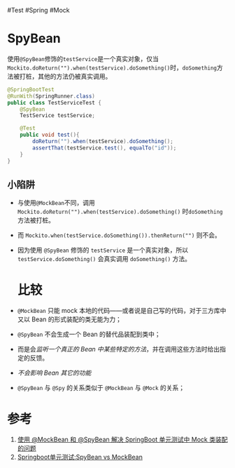 #Test #Spring #Mock 



# SpyBean

使用`@SpyBean`修饰的`testService`是一个真实对象，仅当`Mockito.doReturn("").when(testService).doSomething()`时，`doSomething`方法被打桩，其他的方法仍被真实调用。

```java
@SpringBootTest
@RunWith(SpringRunner.class)
public class TestServiceTest {
    @SpyBean
    TestService testService;

    @Test
    public void test(){
        doReturn("").when(testService).doSomething();
        assertThat(testService.test(), equalTo("id"));
    }
}
```

## 小陷阱

- 与使用`@MockBean`不同，调用`Mockito.doReturn("").when(testService).doSomething()` 时`doSomething`方法被打桩。
- 而 `Mockito.when(testService.doSomething()).thenReturn("")` 则不会。
- 因为使用 `@SpyBean` 修饰的 `testService` 是一个真实对象，所以 `testService.doSomething()` 会真实调用 `doSomething()` 方法。

  # 比较
- `@MockBean` 只能 mock 本地的代码——或者说是自己写的代码，对于三方库中又以 Bean 的形式装配的类无能为力；
- `@SpyBean` 不会生成一个 Bean 的替代品装配到类中；
- 而是会*监听一个真正的 Bean 中某些特定的方法*，并在调用这些方法时给出指定的反馈。
- *不会影响 Bean 其它的功能*
- `@SpyBean` 与 `@Spy` 的关系类似于 `@MockBean` 与 `@Mock` 的关系；


# 参考
1. [使用 @MockBean 和 @SpyBean 解决 SpringBoot 单元测试中 Mock 类装配的问题 ](https://sspai.com/post/48245)
2. [Springboot单元测试:SpyBean vs MockBean](https://juejin.cn/post/6881981078735699976)